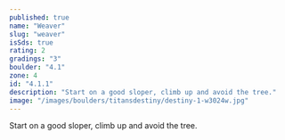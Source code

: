 ```yaml
---
published: true
name: "Weaver"
slug: "weaver"
isSds: true
rating: 2
gradings: "3"
boulder: "4.1"
zone: 4
id: "4.1.1"
description: "Start on a good sloper, climb up and avoid the tree."
image: "/images/boulders/titansdestiny/destiny-1-w3024w.jpg"
---
```


Start on a good sloper, climb up and avoid the tree.
